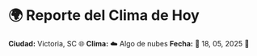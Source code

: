 # 🌍 Reporte del Clima de Hoy

**Ciudad:** Victoria, SC 🌐
**Clima:** ☁️ Algo de nubes
**Fecha:** 📅 18, 05, 2025 🚀
